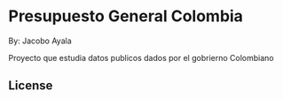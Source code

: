 # Presupuesto General Colombia

By: Jacobo Ayala


Proyecto que estudia datos publicos dados por el gobrierno Colombiano 

## License